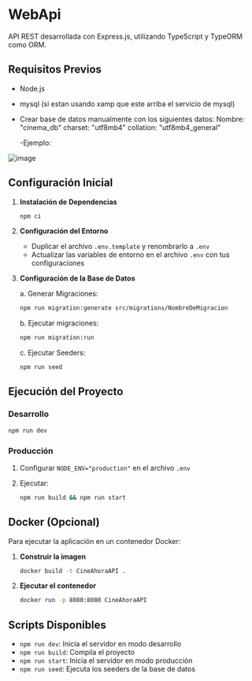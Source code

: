 # WebApi

API REST desarrollada con Express.js, utilizando TypeScript y TypeORM como ORM.

## Requisitos Previos

- Node.js
- mysql (si estan usando xamp que este arriba el servicio de mysql)
- Crear base de datos manualmente con los siguientes datos:
  Nombre: "cinema_db"
  charset: "utf8mb4"
  collation: "utf8mb4_general"

  -Ejemplo:
  
 ![image](https://github.com/user-attachments/assets/f51bab7c-e576-46a3-b971-6ff206a746d8)


## Configuración Inicial

1. **Instalación de Dependencias**

   ```bash
   npm ci
   ```

2. **Configuración del Entorno**
   - Duplicar el archivo `.env.template` y renombrarlo a `.env`
   - Actualizar las variables de entorno en el archivo `.env` con tus configuraciones

3. **Configuración de la Base de Datos**

   a. Generar Migraciones:

   ```bash
   npm run migration:generate src/migrations/NombreDeMigracion

   ```

   b. Ejecutar migraciones:

   ```bash
   npm run migration:run
   ```

   c. Ejecutar Seeders:

   ```bash
   npm run seed
   ```

## Ejecución del Proyecto

### Desarrollo

```bash
npm run dev
```

### Producción

1. Configurar `NODE_ENV="production"` en el archivo `.env`
2. Ejecutar:

   ```bash
   npm run build && npm run start
   ```

## Docker (Opcional)

Para ejecutar la aplicación en un contenedor Docker:

1. **Construir la imagen**

   ```bash
   docker build -t CineAhoraAPI .
   ```

2. **Ejecutar el contenedor**

   ```bash
   docker run -p 8080:8080 CineAhoraAPI
   ```

## Scripts Disponibles

- `npm run dev`: Inicia el servidor en modo desarrollo
- `npm run build`: Compila el proyecto
- `npm run start`: Inicia el servidor en modo producción
- `npm run seed`: Ejecuta los seeders de la base de datos
